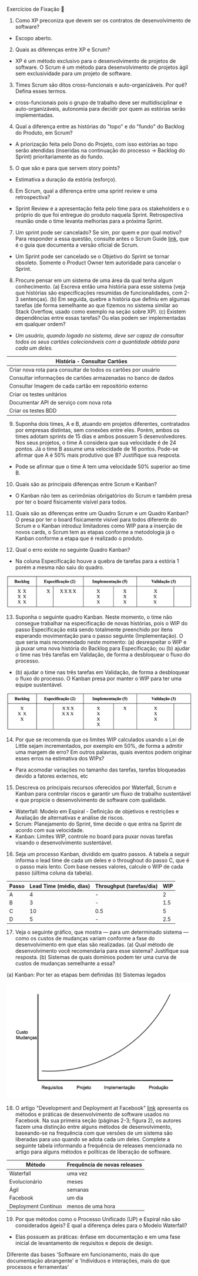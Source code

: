 Exercícios de Fixação 🔗

1. Como XP preconiza que devem ser os contratos de desenvolvimento de software?
- Escopo aberto.

2. Quais as diferenças entre XP e Scrum?
- XP é um método exclusivo para o desenvolvimento de projetos de software. O Scrum é um método para desenvolvimento de projetos ágil sem exclusividade para um projeto de software.

3. Times Scrum são ditos cross-funcionais e auto-organizáveis. Por quê? Defina esses termos.
- cross-funcionais pois o grupo de trabalho deve ser multidisciplinar e auto-organizáveis, autonomia para decidir por quem as estórias serão implementadas.

4. Qual a diferença entre as histórias do "topo" e do "fundo" do Backlog do Produto, em Scrum?
- A priorização feita pelo Dono do Projeto, com isso estórias ao topo serão atendidas (inseridas na continuação do processo -> Backlog do Sprint) prioritariamente as do fundo.

5. O que são e para que servem story points?
- Estimativa a duração da estória (esforço).


6. Em Scrum, qual a diferença entre uma sprint review e uma retrospectiva?
- Sprint Review é a apresentação feita pelo time para os stakeholders e o próprio do que foi entregue do produto naquela Sprint. Retrospectiva reunião onde o time levanta melhorias para a próxima Sprint.


7. Um sprint pode ser cancelado? Se sim, por quem e por qual motivo? Para responder a essa questão, consulte antes o Scrum Guide [link](https://www.scrum.org/resources/scrum-guide), que é o guia que documenta a versão oficial de Scrum.
- Um Sprint pode ser cancelado se o Objetivo do Sprint se tornar obsoleto. Somente o Product Owner tem autoridade para cancelar o Sprint.


8. Procure pensar em um sistema de uma área da qual tenha algum conhecimento. (a) Escreva então uma história para esse sistema (veja que histórias são especificações resumidas de funcionalidades, com 2-3 sentenças). (b) Em seguida, quebre a história que definiu em algumas tarefas (de forma semelhante ao que fizemos no sistema similar ao Stack Overflow, usado como exemplo na seção sobre XP). (c) Existem dependências entre essas tarefas? Ou elas podem ser implementadas em qualquer ordem?

- _Um usuário, quando logado no sistema, deve ser capaz de consultar todos os seus cartões colecionáveis com a quantidade obtida para cada um deles._

| História - Consultar Cartões |
| --------------- |
| Criar nova rota para consultar de todos os cartões por usuário |
| Consultar informações de cartões armazenadas no banco de dados|
| Consultar Imagem de cada cartão em repositório externo|
| Criar os testes unitários |
| Documentar API de serviço com nova rota |
| Criar os testes BDD |

9. Suponha dois times, A e B, atuando em projetos diferentes, contratados por empresas distintas, sem conexões entre eles. Porém, ambos os times adotam sprints de 15 dias e ambos possuem 5 desenvolvedores. Nos seus projetos, o time A considera que sua velocidade é de 24 pontos. Já o time B assume uma velocidade de 16 pontos. Pode-se afirmar que A é 50% mais produtivo que B? Justifique sua resposta.
- Pode se afirmar que o time A tem uma velocidade 50% superior ao time B.


10. Quais são as principais diferenças entre Scrum e Kanban?
- O Kanban não tem as cerimônias obrigatórios do Scrum e também presa por ter o board fisicamente visível para todos.


11. Quais são as diferenças entre um Quadro Scrum e um Quadro Kanban?
O presa por ter o board fisicamente visível para todos diferente do Scrum e o Kanban introduz limitadores como WIP para a inserção de novos cards, o Scrum tem as etapas conforme a metodologia já o Kanban conforme a etapa que é realizado o produto.

12. Qual o erro existe no seguinte Quadro Kanban?
- Na coluna Especificação houve a quebra de tarefas para a estória 1 porém a mesma não saiu do quadro.

![kanban4](kanban4.png)

13. Suponha o seguinte quadro Kanban. Neste momento, o time não consegue trabalhar na especificação de novas histórias, pois o WIP do passo Especificação está sendo totalmente preenchido por itens esperando movimentação para o passo seguinte (Implementação). O que seria mais recomendado neste momento: (a) desrespeitar o WIP e já puxar uma nova história do Backlog para Especificação; ou (b) ajudar o time nas três tarefas em Validação, de forma a desbloquear o fluxo do processo.
- (b) ajudar o time nas três tarefas em Validação, de forma a desbloquear o fluxo do processo.
O Kanban presa por manter o WIP para ter uma equipe sustentável.

![kanban5](kanban5.png)

14. Por que se recomenda que os limites WIP calculados usando a Lei de Little sejam incrementados, por exemplo em 50%, de forma a admitir uma margem de erro? Em outros palavras, quais eventos podem originar esses erros na estimativa dos WIPs?
- Para acomodar variações no tamanho das tarefas, tarefas bloqueadas devido a fatores externos, etc

15. Descreva os principais recursos oferecidos por Waterfall, Scrum e Kanban para controlar riscos e garantir um fluxo de trabalho sustentável e que propicie o desenvolvimento de software com qualidade.
- Waterfall: Modelo em Espiral - Definição de objetivos e restrições e Avaliação de alternativas e análise de riscos.
- Scrum: Planejamento do Sprint, time decide o que entra na Sprint de acordo com sua velocidade.
- Kanban: Limites WIP, controle no board para puxar novas tarefas visando o desenvolvimento sustentável.

16. Seja um processo Kanban, dividido em quatro passos. A tabela a seguir informa o lead time de cada um deles e o throughout do passo C, que é o passo mais lento. Com base nesses valores, calcule o WIP de cada passo (última coluna da tabela).

| Passo | Lead Time (médio, dias) | Throughput (tarefas/dia) | WIP |
| --------------- | --------------- | --------------- | --------------- |
| A | 4 | - | 2 |
| B | 3 | - | 1.5 |
| C | 10 | 0.5 | 5 |
| D | 5 | - | 2.5 |

17. Veja o seguinte gráfico, que mostra — para um determinado sistema — como os custos de mudanças variam conforme a fase do desenvolvimento em que elas são realizadas. (a) Qual método de desenvolvimento você recomendaria para esse sistema? Justifique sua resposta. (b) Sistemas de quais domínios podem ter uma curva de custos de mudanças semelhante a essa?

(a) Kanban: Por ter as etapas bem definidas
(b) Sistemas legados

![custo-mudancas](custo-mudancas.png)

18. O artigo "Development and Deployment at Facebook" [link](https://research.fb.com/publications/development-and-deployment-at-facebook/) apresenta os métodos e práticas de desenvolvimento de software usados no Facebook. Na sua primeira seção (páginas 2-3; figura 2), os autores fazem uma distinção entre alguns métodos de desenvolvimento, baseando-se na frequência com que versões de um sistema são liberadas para uso quando se adota cada um deles. Complete a seguinte tabela informando a frequência de releases mencionada no artigo para alguns métodos e políticas de liberação de software.
 
| Método | Frequência de novas releases |
| --------------- | --------------- |
| Waterfall | uma vez |
| Evolucionário | meses |
| Ágil | semanas |
| Facebook | um dia |
| Deployment Contínuo | menos de uma hora |

19. Por que métodos como o Processo Unificado (UP) e Espiral não são considerados ágeis? E qual a diferença deles para o Modelo Waterfall?
- Elas possuem as práticas: ênfase em documentação e em uma fase inicial de levantamento de requisitos e depois de design.

Diferente das bases 'Software em funcionamento, mais do que documentação abrangente' e 'Indivíduos e interações, mais do que processos e ferramentas'

